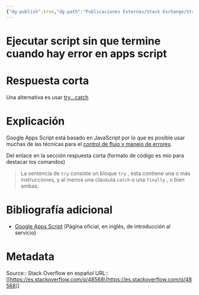 ```yaml
---
{"dg-publish":true,"dg-path":"Publicaciones Externas/Stack Exchange/Stack Overflow en español/es.stackoverflow.com-48568.md","permalink":"/publicaciones-externas/stack-exchange/stack-overflow-en-espanol/es-stackoverflow-com-48568/","title":"Ejecutar script sin que termine cuando hay error en apps script","hide":true,"noteIcon":"default","created":"2024-04-03T12:49:10.679-06:00","updated":"2024-04-05T16:43:48.998-06:00"}
---
```


# Ejecutar script sin que termine cuando hay error en apps script

# Respuesta corta
Una alternativa es usar [try...catch][1]

# Explicación

Google Apps Script está basado en JavaScript por lo que es posible usar muchas de las técnicas para el [control de flujo y manejo de errores][2].

Del enlace en la sección respuesta corta (formato de código es mío para destacar los comandos)

> La sentencia de `try` consiste un bloque `try` , esta contiene una o más instrucciones, y al menos una clausula `catch` o una `finally` , o bien ambas. 

# Bibliografía adicional
- [Google Apps Script][3] (Página oficial, en inglés, de introducción al servicio)


  [1]: https://developer.mozilla.org/es/docs/Web/JavaScript/Referencia/Sentencias/try...catch
  [2]: https://developer.mozilla.org/es/docs/Web/JavaScript/Guide/Control_de_flujo_y_manejo_de_errores
  [3]: https://www.google.com/script/start/

# Metadata
Source:: Stack Overflow en español
URL:: [[https://es.stackoverflow.com/q/48568\|https://es.stackoverflow.com/q/48568]]

